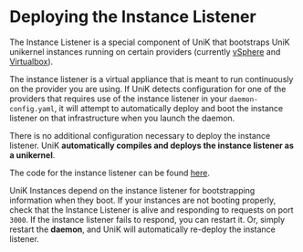 # Deploying the Instance Listener

The Instance Listener is a special component of UniK that bootstraps UniK unikernel instances running on certain providers (currently [vSphere](providers/vsphere.md) and [Virtualbox](providers/virtualbox.md)).

The instance listener is a virtual appliance that is meant to run continuously on the provider you are using. If UniK detects configuration for one of the providers that requires use of the instance listener in your `daemon-config.yaml`, it will attempt to automatically deploy and boot the instance listener on that infrastructure when you launch the daemon.

There is no additional configuration necessary to deploy the instance listener. UniK **automatically compiles and deploys the instance listener as a unikernel**.

The code for the instance listener can be found [here](https://github.com/ilackarms/unik/tree/master/instance-listener).


UniK Instances depend on the instance listener for bootstrapping information when they boot. If your instances are not booting properly, check that the Instance Listener is alive and responding to requests on port `3000`. If the instance listener fails to respond, you can restart it. Or, simply restart the **daemon**, and UniK will automatically re-deploy the instance listener.
